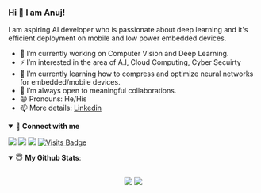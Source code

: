 ### Hi 👋 I am Anuj!

I am aspiring AI developer who is passionate about deep learning and it's efficient deployment on mobile and low power embedded devices. 

- 🔭 I’m currently working on Computer Vision and Deep Learning.
- ⚡ I’m interested in the area of A.I, Cloud Computing, Cyber Secuirty
- 🌱 I’m currently learning how to compress and optimize neural networks for embedded/mobile devices.
- 👯 I’m always open to meaningful collaborations.
- 😄 Pronouns: He/His
- 📫 More details: [Linkedin](https://www.linkedin.com/in/hasandev/)

<details open>
<summary>🤝 <b>Connect with me</b></summary>

<p align = "center">
 
[<img src="https://img.shields.io/badge/twitter-%231DA1F2.svg?&style=for-the-badge&logo=twitter&logoColor=white" />](https://twitter.com/engr_speaks2) 
[<img src="https://img.shields.io/badge/linkedin-%230077B5.svg?&style=for-the-badge&logo=linkedin&logoColor=white" />](https://www.linkedin.com/in/hasandev/)
[<img src="https://img.shields.io/badge/youtube-%23FF0000.svg?&style=for-the-badge&logo=youtube&logoColor=white" />](https://www.youtube.com/user/Anujdutt9/videos)
[![Visits Badge](https://badges.pufler.dev/visits/anujdutt9/anujdutt9?style=for-the-badge)](https://github.com/alijatoi)

</p>

</details>

<details open>
 <summary> 😇 <b>My Github Stats</b>: </summary>

<br>

<p align = "center">
  <img src = "https://github-readme-stats.vercel.app/api?username=alijatoi&show_icons=true&title_color=fff&icon_color=79ff97&text_color=9f9f9f&bg_color=151515&line_height=40">
  <img src = "https://github-readme-stats.vercel.app/api/top-langs/?username=alijatoi9&hide=css,java,html&theme=tokyonight">
</p>

</details>

